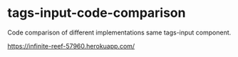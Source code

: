 # tags-input-code-comparison
Code comparison of different implementations same tags-input component.

https://infinite-reef-57960.herokuapp.com/
